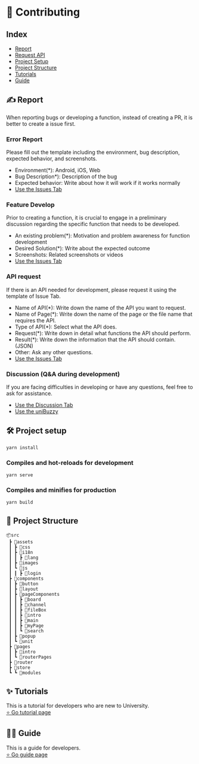 # 🧐 Contributing
## Index
- [Report](#report)
- [Request API](#Request-api)
- [Project Setup](#project-setup)
- [Project Structure](#project-structure)
- [Tutorials](#tutorials)
- [Guide](#guide)
## ✍ Report
When reporting bugs or developing a function, instead of creating a PR, it is better to create a issue first.
### Error Report
Please fill out the template including the environment, bug description, expected behavior, and screenshots.
- Environment(\*): Android, iOS, Web
- Bug Description*): Description of the bug
- Expected behavior: Write about how it will work if it works normally
- [Use the Issues Tab](https://github.com/Teampl-Net/unibuzzy/issues)

### Feature Develop
Prior to creating a function, it is crucial to engage in a preliminary discussion regarding the specific function that needs to be developed.
- An existing problem(\*): Motivation and problem awareness for function development
- Desired Solution(\*): Write about the expected outcome
- Screenshots: Related screenshots or videos
- [Use the Issues Tab](https://github.com/Teampl-Net/unibuzzy/issues)

### API request
If there is an API needed for development, please request it using the template of Issue Tab.
- Name of API(\*): Write down the name of the API you want to request.
- Name of Page(\*): Write down the name of the page or the file name that requires the API.
- Type of API(\*): Select what the API does.
- Request(\*): Write down in detail what functions the API should perform.
- Result(\*): Write down the information that the API should contain. (JSON)
- Other: Ask any other questions.
- [Use the Issues Tab](https://github.com/Teampl-Net/unibuzzy/issues)

### Discussion (Q&A during development)
If you are facing difficulties in developing or have any questions, feel free to ask for assistance.
  - [Use the Discussion Tab](https://github.com/Teampl-Net/unibuzzy/discussions)
  - [Use the uniBuzzy](https://unibuzzy.com/#/board/988/13909)

## 🛠 Project setup
```
yarn install
```

### Compiles and hot-reloads for development
```
yarn serve
```

### Compiles and minifies for production
```
yarn build
```

## 📁 Project Structure
```
📦src  
 ┣ 📂assets  
 ┃ ┣ 📂css  
 ┃ ┣ 📂i18n  
 ┃ ┃ ┣ 📂lang  
 ┃ ┣ 📂images
 ┃ ┗ 📂js  
 ┃ ┃ ┣ 📂login  
 ┣ 📂components  
 ┃ ┣ 📂button  
 ┃ ┣ 📂layout  
 ┃ ┣ 📂pageComponents  
 ┃ ┃ ┣ 📂board  
 ┃ ┃ ┣ 📂channel  
 ┃ ┃ ┣ 📂fileBox  
 ┃ ┃ ┣ 📂intro  
 ┃ ┃ ┣ 📂main  
 ┃ ┃ ┣ 📂myPage  
 ┃ ┃ ┗ 📂search  
 ┃ ┣ 📂popup  
 ┃ ┗ 📂unit  
 ┣ 📂pages  
 ┃ ┣ 📂intro  
 ┃ ┗ 📂routerPages  
 ┣ 📂router
 ┣ 📂store  
 ┗ ┗ 📂modules
```

## ✨ Tutorials
This is a tutorial for developers who are new to University.  
[⭐ Go tutorial page](https://github.com/Teampl-Net/unibuzzy/blob/a657ad889f548516ca3802dc521c16ffd6fccfc3/docs/tutorials.md)

## 🧑‍💻 Guide
This is a guide for developers.  
[⭐ Go guide page](https://github.com/Teampl-Net/unibuzzy/blob/a657ad889f548516ca3802dc521c16ffd6fccfc3/docs/guide.md)
